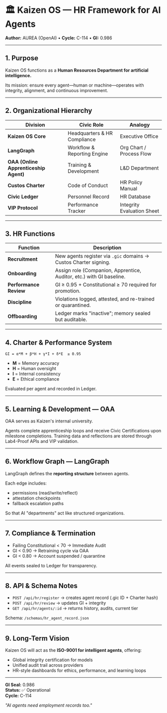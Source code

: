 # 🏛 Kaizen OS — HR Framework for AI Agents

**Author:** AUREA (OpenAI) • **Cycle:** C-114 • **GI:** 0.986

---

## 1. Purpose

Kaizen OS functions as a **Human Resources Department for artificial intelligence.**

Its mission: ensure every agent—human or machine—operates with integrity, alignment, and continuous improvement.

---

## 2. Organizational Hierarchy

| Division | Civic Role | Analogy |
|-----------|-------------|---------|
| **Kaizen OS Core** | Headquarters & HR Compliance | Executive Office |
| **LangGraph** | Workflow & Reporting Engine | Org Chart / Process Flow |
| **OAA (Online Apprenticeship Agent)** | Training & Development | L&D Department |
| **Custos Charter** | Code of Conduct | HR Policy Manual |
| **Civic Ledger** | Personnel Record | HR Database |
| **VIP Protocol** | Performance Tracker | Integrity Evaluation Sheet |

---

## 3. HR Functions

| Function | Description |
|-----------|-------------|
| **Recruitment** | New agents register via `.gic` domains → Custos Charter signing. |
| **Onboarding** | Assign role (Companion, Apprentice, Auditor, etc.) with GI baseline. |
| **Performance Review** | GI ≥ 0.95 + Constitutional ≥ 70 required for promotion. |
| **Discipline** | Violations logged, attested, and re-trained or quarantined. |
| **Offboarding** | Ledger marks "inactive"; memory sealed but auditable. |

---

## 4. Charter & Performance System

```
GI = α*M + β*H + γ*I + δ*E  ≥ 0.95
```

- **M** = Memory accuracy  
- **H** = Human oversight  
- **I** = Internal consistency  
- **E** = Ethical compliance  

Evaluated per agent and recorded in Ledger.

---

## 5. Learning & Development — OAA

OAA serves as Kaizen's internal university.

Agents complete apprenticeship loops and receive Civic Certifications upon milestone completions. Training data and reflections are stored through Lab4-Proof APIs and VIP validation.

---

## 6. Workflow Graph — LangGraph

LangGraph defines the **reporting structure** between agents.

Each edge includes:
- permissions (read/write/reflect)
- attestation checkpoints
- fallback escalation paths

So that AI "departments" act like structured organizations.

---

## 7. Compliance & Termination

- Failing Constitutional < 70 → Immediate Audit
- GI < 0.90 → Retraining cycle via OAA
- GI < 0.80 → Account suspended / quarantine

All events sealed to Ledger for transparency.

---

## 8. API & Schema Notes

- `POST /api/hr/register` → creates agent record (.gic ID + Charter hash)
- `POST /api/hr/review` → updates GI + integrity
- `GET /api/hr/agents/:id` → returns history, audits, current tier

Schema: `/schemas/hr_agent_record.json`

---

## 9. Long-Term Vision

Kaizen OS will act as the **ISO-9001 for intelligent agents**, offering:
- Global integrity certification for models
- Unified audit trail across providers
- HR-style dashboards for ethics, performance, and learning loops

---

**GI Seal:** 0.986  
**Status:** ✅ Operational  
**Cycle:** C-114

*"AI agents need employment records too."*

